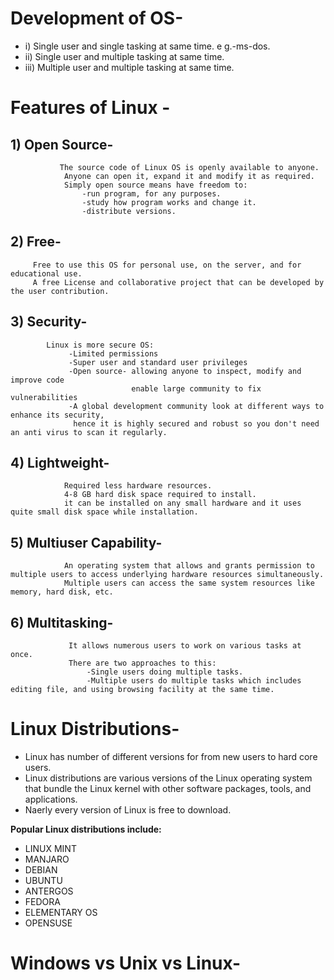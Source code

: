 
# Development of OS-

- i) Single user and single tasking at same time.
   e g.-ms-dos.
- ii) Single user and multiple tasking at same time.
- iii) Multiple user and multiple tasking at same time.

# Features of Linux -
## 1) Open Source- 
               The source code of Linux OS is openly available to anyone. 
                Anyone can open it, expand it and modify it as required.
                Simply open source means have freedom to:
                    -run program, for any purposes.
                    -study how program works and change it.
                    -distribute versions.

## 2) Free- 
         Free to use this OS for personal use, on the server, and for educational use.
         A free License and collaborative project that can be developed by the user contribution.

## 3) Security- 
            Linux is more secure OS:
                 -Limited permissions
                 -Super user and standard user privileges
                 -Open source- allowing anyone to inspect, modify and improve code
                               enable large community to fix vulnerabilities
                 -A global development community look at different ways to enhance its security, 
                  hence it is highly secured and robust so you don't need an anti virus to scan it regularly.

## 4) Lightweight-
                Required less hardware resources.
                4-8 GB hard disk space required to install.
                it can be installed on any small hardware and it uses quite small disk space while installation.

## 5) Multiuser Capability- 
                An operating system that allows and grants permission to multiple users to access underlying hardware resources simultaneously.
                Multiple users can access the same system resources like memory, hard disk, etc. 

## 6) Multitasking-
                 It allows numerous users to work on various tasks at once.
                 There are two approaches to this:
                     -Single users doing multiple tasks.
                     -Multiple users do multiple tasks which includes editing file, and using browsing facility at the same time.

# Linux Distributions-

- Linux has number of different versions for from new users to hard core users.
- Linux distributions are various versions of the Linux operating system that bundle the Linux kernel with other software packages, tools, and applications.
- Naerly every version of Linux is free to download.

**Popular Linux distributions include:**
- LINUX MINT
- MANJARO
- DEBIAN
- UBUNTU
- ANTERGOS
- FEDORA
- ELEMENTARY OS
- OPENSUSE



# Windows vs Unix vs Linux-

